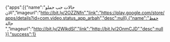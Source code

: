 

{"apps":[{"name":"حالات حب حملو الان","imageurl":"http://bit.ly/2OZZNfn","link":"https://play.google.com/store/apps/details?id=com.video.status_app_arbah","desc":null},{"name":"حفظ حالة ","imageurl":"http://bit.ly/2WlkdSl","link":"http://bit.ly/2OnmCJD","desc":null}],"success":1}
